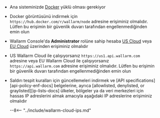 * Ana sisteminizde [Docker](https://docs.docker.com/engine/install/) yüklü olması gerekiyor
* Docker görüntüsünü indirmek için `https://hub.docker.com/r/wallarm/node` adresine erişiminiz olmalıdır. Lütfen bu erişimin bir güvenlik duvarı tarafından engellenmediğinden emin olun
* Wallarm Console'da **Administrator** rolüne sahip hesaba [US Cloud](https://us1.my.wallarm.com/) veya [EU Cloud](https://my.wallarm.com/) üzerinden erişiminiz olmalıdır
* US Wallarm Cloud ile çalışıyorsanız `https://us1.api.wallarm.com` adresine veya EU Wallarm Cloud ile çalışıyorsanız `https://api.wallarm.com` adresine erişiminiz olmalıdır. Lütfen bu erişimin bir güvenlik duvarı tarafından engellenmediğinden emin olun
* Saldırı tespit kuralları için güncellemeleri indirmek ve [API specifications][api-policy-enf-docs] belgelerine, ayrıca [allowlisted, denylisted, or graylisted][ip-lists-docs] ülkeler, bölgeler ya da veri merkezleri için hassas IP adreslerini almak amacıyla aşağıdaki IP adreslerine erişiminiz olmalıdır

    --8<-- "../include/wallarm-cloud-ips.md"